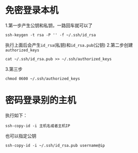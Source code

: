 # 免密登录本机
1.第一步产生公钥和私钥，一路回车就可以了
```shell script
ssh-keygen -t rsa -P '' -f ~/.ssh/id_rsa
```
执行上面后会产生`id_rsa`(私钥)和`id_rsa.pub`(公钥)
2.第二步创建`authorized_keys`
```shell script
cat ~/.ssh/id_rsa.pub >> ~/.ssh/authorized_keys
```
3.第三步
```shell script
chmod 0600 ~/.ssh/authorized_keys
```
# 密码登录别的主机
执行如下：
```shell script
ssh-copy-id -i 主机名或者主机IP
```
也可以指定公钥
```shell script
ssh-copy-id -i ~/.ssh/id_rsa.pub username@ip
```